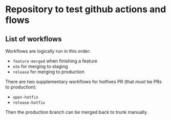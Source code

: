 # Repository to test github actions and flows

## List of workflows

Workflows are logically run in this order:

* `feature-merged` when finishing a feature
* `e2e` for merging to staging
* `release` for merging to production

There are two supplementary workflows for hotfixes PR (that _must_ be PRs to production):

* `open-hotfix`
* `release-hotfix`

Then the production branch can be merged back to trunk manually.
